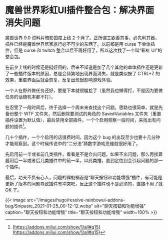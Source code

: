 # 魔兽世界彩虹UI插件整合包：解决界面消失问题


魔兽世界 9.0 资料片暗影国度上线 2 个月了。正所谓工欲善其事，必先利其器，插件已经是魔兽世界居家旅行必不可少的东西了。以前都是用 curse 下单体插件，但是 curse 和 twitch 整合以后不再好用了，所以这次找了一个叫“彩虹 UI”的整合包。

在前夕上线的时候还是挺好用的，后来不知道是加了几个其他的单体插件还是更新了一些插件版本的原因，总是会频繁地出现界面消失，就是类似按了 CTRL+Z 的效果，重载界面后就会恢复，反复出现很影响游戏体验。

<!--more-->

一个人在野外做任务还好，要是下本就很尴尬了（虽然我也懒得打，不是因为要做任务的话随机本都不打）。

在忍受了一段时间后，终于选择一个周末来查找这个问题。思路也很简单，就是先备份整个 WTF 文件夹，然后删除要测试的角色的 SavedVariables 文件夹（重置插件设置为默认值），最后禁用全部插件，一个个启用观察一段时间，来找出有问题的插件[^1]。

几十个插件，一个个启用的话很费时间，因为这个 bug 的出现至少也要十几分钟才能观察到。这个时候传说中的“二分法”猜数字游戏思维就很好用了。

先启用前一半或者前几类插件，看看是不是会出问题，如果不出问题，那么再接着启用后一半或者后几类插件中的前一半，以此类推，直到定位到会引起问题的那一个插件。

最后，功夫不负有心人，问题的罪魁祸首是“聊天按钮和功能增强”插件，有可能是更新了版本的问题导致插件有冲突吧，反正这个插件也不是必须的，直接不用了就 OK 了。

{{< image src="/images/hugo/resolve-rainbowui-addons-bug/Snipaste_2021-01-25_00-12-12.webp"   alt="聊天按钮和功能增强" caption="聊天按钮和功能增强" title="聊天按钮和功能增强" width=100% >}}

[^1]: [https://addons.miliui.com/show/1/all#q15](https://addons.miliui.com/show/1/all#q15)


